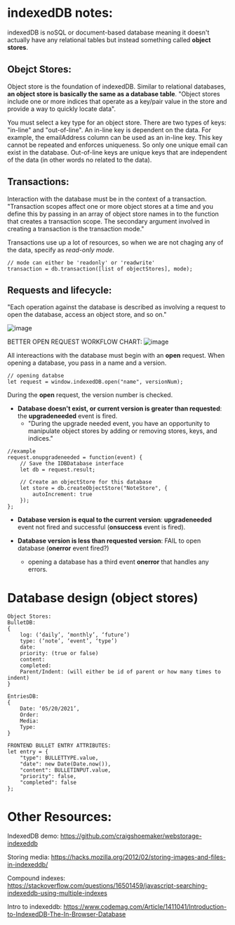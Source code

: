 # indexedDB notes:
indexedDB is noSQL or document-based database meaning it doesn't actually have any relational tables but instead something called **object stores**.

## Obejct Stores:
Object store is the foundation of indexedDB. Similar to relational databases, **an object store is basically the same as a database table**. "Object stores include one or more indices that operate as a key/pair value in the store and provide a way to quickly locate data". 

You must select a key type for an object store. There are two types of keys: "in-line" and "out-of-line". An in-line key is dependent on the data. For example, the emailAddress column can be used as an in-line key. This key cannot be repeated and enforces uniqueness. So only one unique email can exist in the database. Out-of-line keys are unique keys that are independent of the data (in other words no related to the data).

## Transactions:
Interaction with the database must be in the context of a transaction. "Transaction scopes affect one or more object stores at a time and you define this by passing in an array of object store names in to the function that creates a transaction scope. The secondary argument involved in creating a transaction is the transaction mode."

Transactions use up a lot of resources, so when we are not chaging any of the data, specify as *read-only mode*.

~~~
// mode can either be 'readonly' or 'readwrite'
transaction = db.transaction([list of objectStores], mode);
~~~

## Requests and lifecycle:
"Each operation against the database is described as involving a request to open the database, access an object store, and so on."

![image](https://user-images.githubusercontent.com/21044142/118936816-bc49ef80-b901-11eb-9fc3-ca6e110ce1a2.png)

BETTER OPEN REQUEST WORKFLOW CHART:
![image](https://user-images.githubusercontent.com/21044142/118943960-f7035600-b908-11eb-8485-05bd4417fa99.png)

All intereactions with the database must begin with an **open** request. When opening a database, you pass in a name and a version.
~~~
// opening databse
let request = window.indexedDB.open("name", versionNum);
~~~

During the **open** request, the version number is checked.

- **Database doesn't exist, or current version is greater than requested**: the **upgradeneeded** event is fired.
  - "During the upgrade needed event, you have an opportunity to manipulate object stores by adding or removing stores, keys, and indices."

~~~
//example
request.onupgradeneeded = function(event) {
    // Save the IDBDatabase interface
    let db = request.result;

    // Create an objectStore for this database
    let store = db.createObjectStore("NoteStore", {
        autoIncrement: true
    });
};
~~~

- **Database version is equal to the current version**: **upgradeneeded** event not fired and successful (**onsuccess** event is fired).

- **Database version is less than requested version**: FAIL to open database (**onerror** event fired?)
  - opening a database has a third event **onerror** that handles any errors.

# Database design (object stores)
~~~
Object Stores:
BulletDB:
{
    log: (‘daily’, ‘monthly’, ‘future’)
    type: (‘note’, ‘event’, ‘type’)
    date:
    priority: (true or false)
    content: 
    completed:
    Parent/Indent: (will either be id of parent or how many times to indent)
}

EntriesDB:
{
    Date: ‘05/20/2021’,
    Order:
    Media:
    Type: 
}

FRONTEND BULLET ENTRY ATTRIBUTES:
let entry = {
    "type": BULLETTYPE.value,
    "date": new Date(Date.now()),
    "content": BULLETINPUT.value,
    "priority": false,
    "completed": false
};
~~~

# Other Resources:
IndexedDB demo: https://github.com/craigshoemaker/webstorage-indexeddb

Storing media: https://hacks.mozilla.org/2012/02/storing-images-and-files-in-indexeddb/

Compound indexes: https://stackoverflow.com/questions/16501459/javascript-searching-indexeddb-using-multiple-indexes

Intro to indexeddb: https://www.codemag.com/Article/1411041/Introduction-to-IndexedDB-The-In-Browser-Database